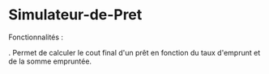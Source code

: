 # Simulateur-de-Pret

Fonctionnalités : 

. Permet de calculer le cout final d'un prêt en fonction du taux d'emprunt et de la somme empruntée.

